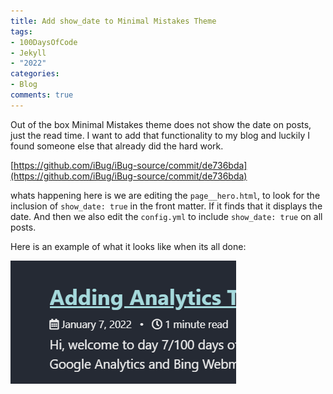 ```yaml
---
title: Add show_date to Minimal Mistakes Theme
tags:
- 100DaysOfCode
- Jekyll
- "2022"
categories:
- Blog
comments: true
---
```


Out of the box Minimal Mistakes theme does not show the date on posts, just the read time.  I want to add that functionality to my blog and luckily I found someone else that already did the hard work.

[https://github.com/iBug/iBug-source/commit/de736bda](https://github.com/iBug/iBug-source/commit/de736bda)

whats happening here is we are editing the `page__hero.html`, to look for the inclusion of `show_date: true` in the front matter.  If it finds that it displays the date.  And then we also edit the `config.yml` to include `show_date: true` on all posts.

Here is an example of what it looks like when its all done:

![show date](/assets/posts/show_date.png)